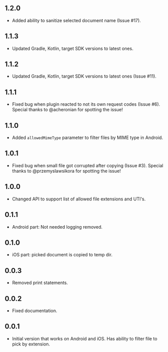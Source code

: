 ## 1.2.0

* Added ability to sanitize selected document name (Issue #17).

## 1.1.3

* Updated Gradle, Kotlin, target SDK versions to latest ones.

## 1.1.2

* Updated Gradle, Kotlin, target SDK versions to latest ones (Issue #11).
    
## 1.1.1

* Fixed bug when plugin reacted to not its own request codes (Issue #6).
    Special thanks to @acheronian for spotting the issue!

## 1.1.0

* Added `allowedMimeType` parameter to filter files by MIME type in Android.
    
## 1.0.1

* Fixed bug when small file got corrupted after copying (Issue #3).
    Special thanks to @przemyslawsikora for spotting the issue!

## 1.0.0

* Changed API to support list of allowed file extensions and UTI's.

## 0.1.1

* Android part: Not needed logging removed.

## 0.1.0

* iOS part: picked document is copied to temp dir.

## 0.0.3

* Removed print statements.

## 0.0.2

* Fixed documentation.

## 0.0.1

* Initial version that works on Android and iOS. Has ability to filter file to pick by extension.
